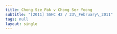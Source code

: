 ```yaml
---
title: Chong Sze Pak v Chong Ser Yoong
subtitle: "[2011] SGHC 42 / 23\_February\_2011"
tags: null
layout: single
---
```


